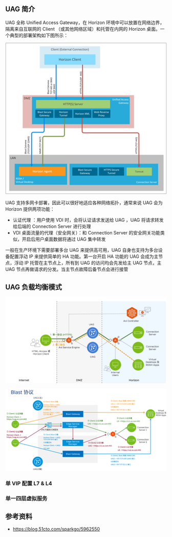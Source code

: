 ## UAG 简介

UAG 全称 Unified Access Gateway，在 Horizon 环境中可以放置在网络边界，隔离来自互联网的 Client （或其他网络区域）和托管在内网的 Horizon 桌面。一个典型的部署架构如下图所示：

![img](./.assets/高可用UAG/16154611_62d26cc3b26a957898.png)

UAG 支持多网卡部署，因此可以很好地适应各种网络拓扑，通常来说 UAG 会为 Horizon 提供两项功能：

- 认证代理 ：用户使用 VDI 时，会将认证请求发送给 UAG ，UAG 将请求转发给后端的 Connection Server 进行处理
- VDI 桌面流量的代理（安全网关）：和 Connection Server 的安全网关功能类似，开启后用户桌面数据将通过 UAG 集中转发

一般在生产环境下需要部署多台 UAG 来提供高可用，UAG 自身也支持为多台设备配置浮动 IP 来提供简单的 HA 功能。第一台开启 HA 功能的 UAG 会成为主节点，浮动 IP 托管在主节点上，所有到 UAG 的访问均会先发给主 UAG 节点，主 UAG 节点再做请求的分发。当主节点故障后备节点会进行接管

## UAG 负载均衡模式

![image-20240806172526369](./.assets/高可用UAG/image-20240806172526369.png)

![img](./.assets/高可用UAG/16154611_62d26cc39d95d58481.png)

### 单 VIP 配置 L7 & L4



### 单一四层虚拟服务

## 参考资料

- <https://blog.51cto.com/sparkgo/5962550>
